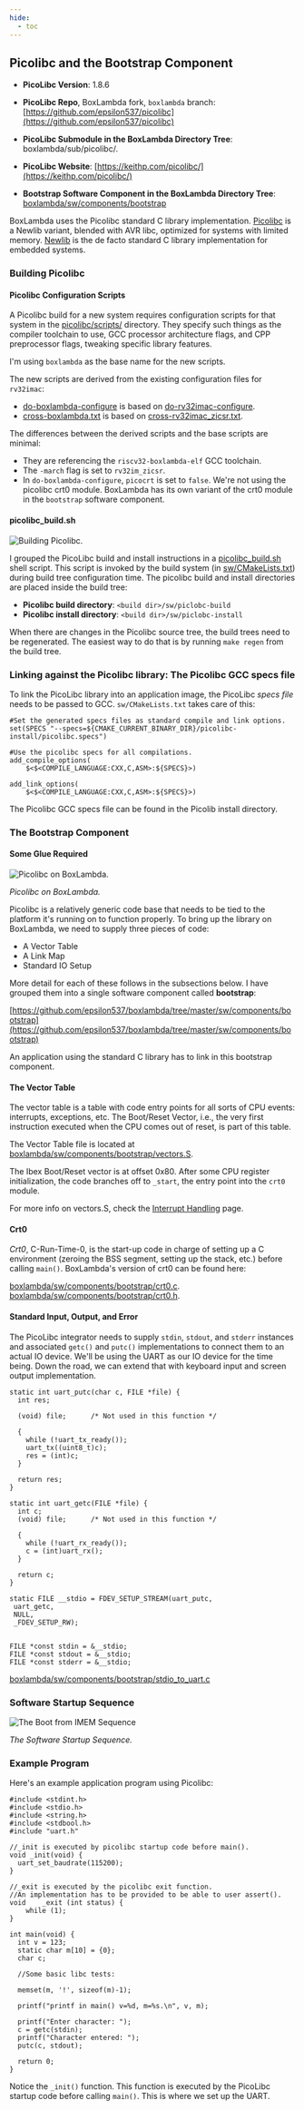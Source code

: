 ```yaml
---
hide:
  - toc
---
```


## Picolibc and the Bootstrap Component

- **PicoLibc Version**: 1.8.6

- **PicoLibc Repo**, BoxLambda fork, `boxlambda` branch:
    [https://github.com/epsilon537/picolibc](https://github.com/epsilon537/picolibc)

- **PicoLibc Submodule in the BoxLambda Directory Tree**:
    boxlambda/sub/picolibc/.

- **PicoLibc Website**:
    [https://keithp.com/picolibc/](https://keithp.com/picolibc/)

- **Bootstrap Software Component in the BoxLambda Directory Tree**:
  [boxlambda/sw/components/bootstrap](https://github.com/epsilon537/boxlambda/tree/master/sw/components/bootstrap)

BoxLambda uses the Picolibc standard C library implementation.
[Picolibc](https://github.com/picolibc/picolibc) is a Newlib variant, blended with AVR libc, optimized for systems with limited memory.
[Newlib](https://www.sourceware.org/newlib/) is the de facto standard C library implementation for embedded systems.

### Building Picolibc

#### Picolibc Configuration Scripts
A Picolibc build for a new system requires configuration scripts for that system in the [picolibc/scripts/](https://github.com/epsilon537/picolibc/tree/boxlambda/scripts) directory. They specify such things as the compiler toolchain to use, GCC processor architecture flags, and CPP preprocessor flags, tweaking specific library features.

I'm using `boxlambda` as the base name for the new scripts.

The new scripts are derived from the existing configuration files for `rv32imac`:

- [do-boxlambda-configure](https://github.com/epsilon537/picolibc/blob/boxlambda/scripts/do-boxlambda-configure) is based on [do-rv32imac-configure](https://github.com/epsilon537/picolibc/blob/boxlambda/scripts/do-rv32imac-configure).
- [cross-boxlambda.txt](https://github.com/epsilon537/picolibc/blob/boxlambda/scripts/cross-boxlambda.txt) is based on [cross-rv32imac_zicsr.txt](https://github.com/epsilon537/picolibc/blob/boxlambda/scripts/cross-rv32imac_zicsr.txt).

The differences between the derived scripts and the base scripts are minimal:

- They are referencing the `riscv32-boxlambda-elf` GCC toolchain.
- The `-march` flag is set to `rv32im_zicsr`.
- In `do-boxlambda-configure`, `picocrt` is set to `false`. We're not using the picolibc crt0 module. BoxLambda has its own variant of the crt0 module in the `bootstrap` software component.

#### picolibc_build.sh
![Building Picolibc.](assets/building_picolibc.drawio.png)

I grouped the PicoLibc build and install instructions in a [picolibc_build.sh](https://github.com/epsilon537/boxlambda/blob/master/scripts/picolibc_build.sh) shell script. This script is invoked by the build system (in [sw/CMakeLists.txt](https://github.com/epsilon537/boxlambda/blob/master/sw/CMakeLists.txt)) during build tree configuration time. The picolibc build and install directories are placed inside the build tree:

- **Picolibc build directory**: `<build dir>/sw/piclobc-build`
- **Picolibc install directory**: `<build dir>/sw/piclobc-install`

When there are changes in the Picolibc source tree, the build trees need to be regenerated. The easiest way to do that is by running `make regen` from the build tree.

### Linking against the Picolibc library: The Picolibc GCC specs file

To link the PicoLibc library into an application image, the PicoLibc *specs file* needs to be passed to GCC. `sw/CMakeLists.txt` takes care of this:

```
#Set the generated specs files as standard compile and link options.
set(SPECS "--specs=${CMAKE_CURRENT_BINARY_DIR}/picolibc-install/picolibc.specs")

#Use the picolibc specs for all compilations.
add_compile_options(
    $<$<COMPILE_LANGUAGE:CXX,C,ASM>:${SPECS}>)

add_link_options(
    $<$<COMPILE_LANGUAGE:CXX,C,ASM>:${SPECS}>)
```

The Picolibc GCC specs file can be found in the Picolib install directory.

### The Bootstrap Component

#### Some Glue Required

![Picolibc on BoxLambda.](assets/picolibc_on_boxlambda.drawio.png)

*Picolibc on BoxLambda.*

Picolibc is a relatively generic code base that needs to be tied to the platform it's running on to function properly. To bring up the library on BoxLambda, we need to supply three pieces of code:

- A Vector Table
- A Link Map
- Standard IO Setup

More detail for each of these follows in the subsections below. I have grouped them into a single software component called **bootstrap**:

[https://github.com/epsilon537/boxlambda/tree/master/sw/components/bootstrap](https://github.com/epsilon537/boxlambda/tree/master/sw/components/bootstrap)

An application using the standard C library has to link in this bootstrap component.

#### The Vector Table

The vector table is a table with code entry points for all sorts of CPU events: interrupts, exceptions, etc. The Boot/Reset Vector, i.e., the very first instruction executed when the CPU comes out of reset, is part of this table.

The Vector Table file is located at [boxlambda/sw/components/bootstrap/vectors.S](https://github.com/epsilon537/boxlambda/blob/master/sw/components/bootstrap/vectors.S).

The Ibex Boot/Reset vector is at offset 0x80. After some CPU register initialization, the code branches off to `_start`, the entry point into the `crt0` module.

For more info on vectors.S, check the [Interrupt Handling](sw_comp_irqs.md) page.

#### Crt0

*Crt0*, C-Run-Time-0, is the start-up code in charge of setting up a C environment (zeroing the BSS segment, setting up the stack, etc.) before calling `main()`.
BoxLambda's version of crt0 can be found here:

[boxlambda/sw/components/bootstrap/crt0.c](https://github.com/epsilon537/boxlambda/blob/master/sw/components/bootstrap/crt0.c).
[boxlambda/sw/components/bootstrap/crt0.h](https://github.com/epsilon537/boxlambda/blob/master/sw/components/bootstrap/crt0.h).

#### Standard Input, Output, and Error

The PicoLibc integrator needs to supply `stdin`, `stdout`, and `stderr` instances and associated `getc()` and `putc()` implementations to connect them to an actual IO device.
We'll be using the UART as our IO device for the time being. Down the road, we can extend that with keyboard input and screen output implementation.

```
static int uart_putc(char c, FILE *file) {
  int res;

  (void) file;		/* Not used in this function */

  {
    while (!uart_tx_ready());
    uart_tx((uint8_t)c);
    res = (int)c;
  }

  return res;
}

static int uart_getc(FILE *file) {
  int c;
  (void) file;		/* Not used in this function */

  {
    while (!uart_rx_ready());
    c = (int)uart_rx();
  }

  return c;
}

static FILE __stdio = FDEV_SETUP_STREAM(uart_putc,
 uart_getc,
 NULL,
 _FDEV_SETUP_RW);


FILE *const stdin = &__stdio;
FILE *const stdout = &__stdio;
FILE *const stderr = &__stdio;

```

[boxlambda/sw/components/bootstrap/stdio_to_uart.c](https://github.com/epsilon537/boxlambda/blob/master/sw/components/bootstrap/stdio_to_uart.c)

### Software Startup Sequence

![The Boot from IMEM Sequence](assets/imem_boot_sequence.png)

*The Software Startup Sequence.*

### Example Program

Here's an example application program using Picolibc:

```
#include <stdint.h>
#include <stdio.h>
#include <string.h>
#include <stdbool.h>
#include "uart.h"

//_init is executed by picolibc startup code before main().
void _init(void) {
  uart_set_baudrate(115200);
}

//_exit is executed by the picolibc exit function.
//An implementation has to be provided to be able to user assert().
void	_exit (int status) {
	while (1);
}

int main(void) {
  int v = 123;
  static char m[10] = {0};
  char c;

  //Some basic libc tests:

  memset(m, '!', sizeof(m)-1);

  printf("printf in main() v=%d, m=%s.\n", v, m);

  printf("Enter character: ");
  c = getc(stdin);
  printf("Character entered: ");
  putc(c, stdout);

  return 0;
}

```

Notice the `_init()` function. This function is executed by the PicoLibc startup code before calling `main()`. This is where we set up the UART.

